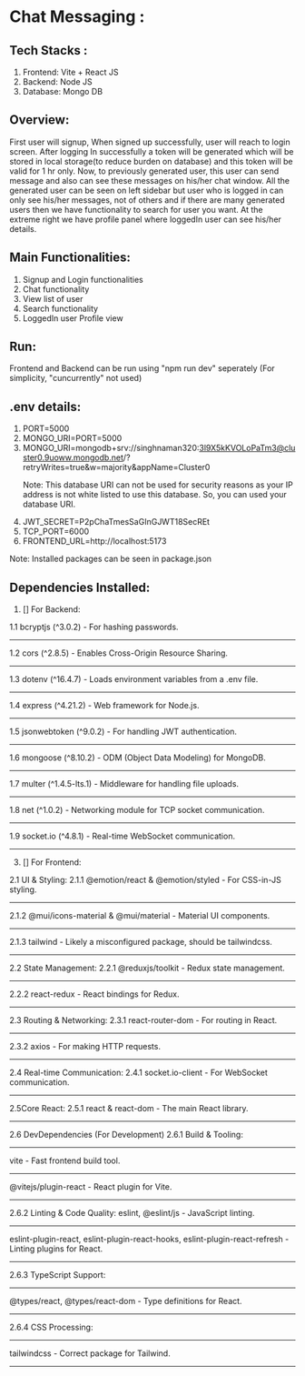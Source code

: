 # Chat Messaging :

## Tech Stacks :
1. Frontend: Vite + React JS
2. Backend: Node JS
3. Database: Mongo DB

## Overview: 
First user will signup, When signed up successfully, user will reach to login screen. After logging In successfully a token will be generated which will be stored in local storage(to reduce burden on database) and this token will be valid for 1 hr only. Now, to previously generated user, this user can send message and also can see these messages on his/her chat window. All the generated user can be seen on left sidebar but user who is logged in can only see his/her messages, not of others and if there are many generated users then we have functionality to search for user you want. At the extreme right we have profile panel where loggedIn user can see his/her details.  

## Main Functionalities: 
1. Signup and Login functionalities
2. Chat functionality
3. View list of user
4. Search functionality
5. LoggedIn user Profile view

## Run: 
Frontend and Backend can be run using "npm run dev" seperately (For simplicity, "cuncurrently" not used)

## .env details:
1. PORT=5000
2. MONGO_URI=PORT=5000
3. MONGO_URI=mongodb+srv://singhnaman320:3l9X5kKVOLoPaTm3@cluster0.9uoww.mongodb.net/?retryWrites=true&w=majority&appName=Cluster0
   <p>Note: This database URI can not be used for security reasons as your IP address is not white listed to use this database. So, you can used your database URI.<p/> 
4. JWT_SECRET=P2pChaTmesSaGInGJWT18SecREt
5. TCP_PORT=6000
6. FRONTEND_URL=http://localhost:5173

 <p>Note: Installed packages can be seen in package.json<p/>

## Dependencies Installed:
1. [] For Backend:
   
1.1 bcryptjs (^3.0.2) - For hashing passwords.<hr/>
1.2 cors (^2.8.5) - Enables Cross-Origin Resource Sharing.<hr/>
1.3 dotenv (^16.4.7) - Loads environment variables from a .env file.<hr/>
1.4 express (^4.21.2) - Web framework for Node.js.<hr/>
1.5 jsonwebtoken (^9.0.2) - For handling JWT authentication.<hr/>
1.6 mongoose (^8.10.2) - ODM (Object Data Modeling) for MongoDB.<hr/>
1.7 multer (^1.4.5-lts.1) - Middleware for handling file uploads.<hr/>
1.8 net (^1.0.2) - Networking module for TCP socket communication.<hr/>
1.9 socket.io (^4.8.1) - Real-time WebSocket communication.<hr/>

3. [] For Frontend:
   
2.1 UI & Styling:
2.1.1 @emotion/react & @emotion/styled - For CSS-in-JS styling.<hr/>
2.1.2 @mui/icons-material & @mui/material - Material UI components.<hr/>
2.1.3 tailwind - Likely a misconfigured package, should be tailwindcss.<hr/>

2.2 State Management:
2.2.1 @reduxjs/toolkit - Redux state management.<hr/>
2.2.2 react-redux - React bindings for Redux.<hr/>

2.3 Routing & Networking:
2.3.1 react-router-dom - For routing in React.<hr/>
2.3.2 axios - For making HTTP requests.<hr/>

2.4 Real-time Communication:
2.4.1 socket.io-client - For WebSocket communication.<hr/>

2.5Core React:
2.5.1 react & react-dom - The main React library.<hr/>

2.6 DevDependencies (For Development)
2.6.1 Build & Tooling:<hr/>
vite - Fast frontend build tool.<hr/>
@vitejs/plugin-react - React plugin for Vite.<hr/>

2.6.2 Linting & Code Quality:
eslint, @eslint/js - JavaScript linting.<hr/>
eslint-plugin-react, eslint-plugin-react-hooks, eslint-plugin-react-refresh - Linting plugins for React.<hr/>

2.6.3 TypeScript Support:<hr/>
@types/react, @types/react-dom - Type definitions for React.<hr/>

2.6.4 CSS Processing:<hr/>
tailwindcss - Correct package for Tailwind.<hr/>
